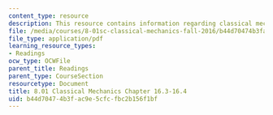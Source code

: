 ```yaml
---
content_type: resource
description: This resource contains information regarding classical mechanics.
file: /media/courses/8-01sc-classical-mechanics-fall-2016/b44d70474b3fac9e5cfcfbc2b156f1bf_MIT8_01F16_chapter16.3_16.4.pdf
file_type: application/pdf
learning_resource_types:
- Readings
ocw_type: OCWFile
parent_title: Readings
parent_type: CourseSection
resourcetype: Document
title: 8.01 Classical Mechanics Chapter 16.3-16.4
uid: b44d7047-4b3f-ac9e-5cfc-fbc2b156f1bf
---
```

